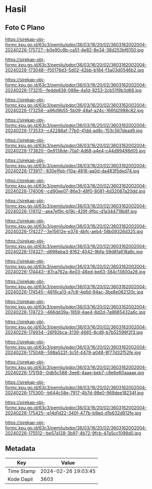 # Hasil

## Foto C Plano

https://sirekap-obj-formc.kpu.go.id/63c3/pemilu/pdpr/36/03/16/20/02/3603162002004-20240226-175727--b0e90c8b-ca51-4e82-8e34-38d253bf6150.jpg

https://sirekap-obj-formc.kpu.go.id/63c3/pemilu/pdpr/36/03/16/20/02/3603162002004-20240226-173048--f50176d3-5d02-42bb-b184-f3a03d0546b2.jpg

https://sirekap-obj-formc.kpu.go.id/63c3/pemilu/pdpr/36/03/16/20/02/3603162002004-20240226-173215--fedde838-088e-4a1d-9253-2cb51f9b3d68.jpg

https://sirekap-obj-formc.kpu.go.id/63c3/pemilu/pdpr/36/03/16/20/02/3603162002004-20240226-173258--a96d9b55-5b09-48af-a24c-166fd2988c82.jpg

https://sirekap-obj-formc.kpu.go.id/63c3/pemilu/pdpr/36/03/16/20/02/3603162002004-20240226-173533--c42288af-77b0-41dd-ad8c-153c567dead9.jpg

https://sirekap-obj-formc.kpu.go.id/63c3/pemilu/pdpr/36/03/16/20/02/3603162002004-20240226-173820--0e9138de-70a1-4d68-a4e4-c44d99498d05.jpg

https://sirekap-obj-formc.kpu.go.id/63c3/pemilu/pdpr/36/03/16/20/02/3603162002004-20240226-173917--830e1feb-f10a-4816-aa0d-da483f5ded74.jpg

https://sirekap-obj-formc.kpu.go.id/63c3/pemilu/pdpr/36/03/16/20/02/3603162002004-20240226-174006--cd90ee07-86e3-48f0-8081-4d32087a20dd.jpg

https://sirekap-obj-formc.kpu.go.id/63c3/pemilu/pdpr/36/03/16/20/02/3603162002004-20240226-174112--aea7ef9c-b19c-429f-9fbc-d1a344719b8f.jpg

https://sirekap-obj-formc.kpu.go.id/63c3/pemilu/pdpr/36/03/16/20/02/3603162002004-20240226-174227--3e15612e-e374-4bfc-aeb4-58b09326d325.jpg

https://sirekap-obj-formc.kpu.go.id/63c3/pemilu/pdpr/36/03/16/20/02/3603162002004-20240226-174327--d698eba3-8162-4042-9bfa-59d8fa618a6c.jpg

https://sirekap-obj-formc.kpu.go.id/63c3/pemilu/pdpr/36/03/16/20/02/3603162002004-20240226-174443--87ca762a-8e03-48ed-be63-384c13800a26.jpg

https://sirekap-obj-formc.kpu.go.id/63c3/pemilu/pdpr/36/03/16/20/02/3603162002004-20240226-174545--4816ca13-e7c8-4e6d-94ac-3be8e062120c.jpg

https://sirekap-obj-formc.kpu.go.id/63c3/pemilu/pdpr/36/03/16/20/02/3603162002004-20240226-174723--466dd39a-1959-4ae4-8d2d-7a9685432a6c.jpg

https://sirekap-obj-formc.kpu.go.id/63c3/pemilu/pdpr/36/03/16/20/02/3603162002004-20240226-174934--26f92bca-3139-4665-8cd9-b7b52596f2f3.jpg

https://sirekap-obj-formc.kpu.go.id/63c3/pemilu/pdpr/36/03/16/20/02/3603162002004-20240226-175048--598a522f-3c5f-4479-a048-8f77d32f52fe.jpg

https://sirekap-obj-formc.kpu.go.id/63c3/pemilu/pdpr/36/03/16/20/02/3603162002004-20240226-175159--0db5c588-3ee6-4aae-beb7-c8e6e60aaaae.jpg

https://sirekap-obj-formc.kpu.go.id/63c3/pemilu/pdpr/36/03/16/20/02/3603162002004-20240226-175300--b644c58e-7917-4b7d-98e0-969dee18234f.jpg

https://sirekap-obj-formc.kpu.go.id/63c3/pemilu/pdpr/36/03/16/20/02/3603162002004-20240226-175425--e14d1d22-340f-477b-b9ad-d1b632d812fe.jpg

https://sirekap-obj-formc.kpu.go.id/63c3/pemilu/pdpr/36/03/16/20/02/3603162002004-20240226-175512--be57a128-3b97-4b72-9fcb-47a5cc1098d0.jpg


## Metadata

| Key        | Value               |
| ---------- | ------------------- |
| Time Stamp | 2024-02-26 19:03:45 |
| Kode Dapil | 3603                |



